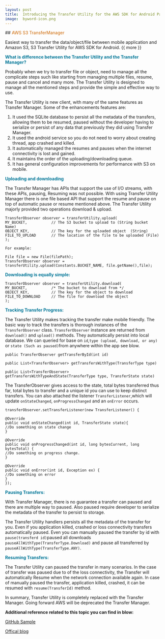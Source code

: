 ```yaml
---
layout: post
title:	Introducing the Transfer Utility for the AWS SDK for Android Part1
image:	byword-icon.png
---
```


##<span style="color:#c60"> AWS S3 TransferManager</span>


Easiest way to transfer the data/object/file between mobile application and Amazon S3, S3 Transfer Utility for AWS SDK for Android.
{{ more }}

**<span style="color:#007697">What is difference between the Transfer Utility and the Transfer Manager?</span>**

Probably when we try to transfer file or object, need to manage all the complicate steps such like starting from managing multiple files, resume, pause and cancel and many more. The Transfer Utility is designed to manage all the mentioned steps and provide the simple and effective way to use.

The Transfer Utility is new client, with many of the same features as Transfer Manager. Some of the enhancements features are:

1.	It used the SQLite database to persist all the metadata of the transfers, allowing them to be resumed, paused without the developer having to serialize or persist of any data that previously they did using Transfer Manager.
2.	It used the android service so you do not need to worry about creating thread, app crashed and killed. 
3.	It automatically managed the resumes and pauses when the internet connectivity is lost and gained. 
4.	It maintains the order of the uploading/downloading queue.
5.	It has general configuration improvements for performance with S3 on mobile.


**<span style="color:#007697">Uploading and downloading</span>**

The Transfer Manager has APIs that support the use of I/O streams, with these APIs, pausing, Resuming was not possible. With using Transfer Utility Manager there is one file based API that support the resume and pause on top of automatic pause or resume mentioned above. The Transfer Utility majorly provided two operations download & upload.
	
	TransferObserver observer = transferUtility.upload(
	MY_BUCKET,           // The S3 bucket to upload to (String bucket Name)
	OBJECT_KEY,          // The key for the uploaded object  (String)
	FILE_TO_UPLOAD       // The location of the file to be uploaded (File)
	);

`For example:`

	File file = new File(filePath);
	TransferObserver observer = transferUtility.upload(Constants.BUCKET_NAME, file.getName(),file);


**<span style="color:#007697">Downloading is equally simple:</span>**
	
	TransferObserver observer = transferUtility.download(
	MY_BUCKET,           /* The bucket to download from */
	OBJECT_KEY,          // The key for the object to download
	FILE_TO_DOWNLOAD     // The file for download the object
	); 
	

**<span style="color:#007697">Tracking Transfer Progress:</span>**

The Transfer Utility makes tracking the transfer make mobile friendly. The basic way to track the transfers is thorough instances of the `TransferObserver` class. `TransferObserver` instance are returned from `download()` and `upload()` methods. They automatically persist into local database. We can queried for base on `id`,`type (upload, download, or any)` or `state (Such as paused)`from anywhere within the app see blow.

	
	public TransferObserver getTransferById(int id)

	public List<TransferObserver> getTransfersWithType(TransferType type) 

	public List<TransferObserver> getTransfersWithTypeAndState(TransferType type, TransferState state)

	

The TransferObserver gives access to the state, total bytes transferred thus far, total bytes to transfer and a unique id you can use to keep distinct transfers. You can also attached the listener `TransferListener`,which will update `onStateChanged`, `onProgressChanged` and an `onError` occurs.

	transferObserver.setTransferListener(new TransferListener() {
	 
	@Override
	public void onStateChanged(int id, TransferState state){
	//Do something on state change
	}
	 
	@Override
	public void onProgressChanged(int id, long bytesCurrent, long bytesTotal) {
	//Do something on progress change.
	}
	 
	@Override
	public void onError(int id, Exception ex) {
	//Do something on error
	}
	});


**<span style="color:#007697">Pausing Transfers:</span>**

With Transfer Manager, there is no guarantee a transfer can paused and there are multiple way to paused. Also paused require developer to serialize the metadata of the transfer to persist to storage. 

The Transfer Utility handlers persists all the metadata of the transfer for you. Even if you application killed, crashed or loss connectivity transfers automatically paused. Even you can manually paused the transfer by id with `pause(transferd id)`paused all downloads
`pauseAllWithType(TransferType.Download)` and pause all transferred by `pauseAllWithType(TransferType.ANY)`.

**<span style="color:#007697">Resuming Transfers:</span>**

The Transfer Utility can paused the transfer in many scenarios. In the case of transfer was paused due to of the loss connectivity, the Transfer will automatically Resume when the network connection available again. In case of manually paused the transfer, application killed, crashed, it can be resumed with `resume(TransferId)` method.

In summary, Transfer Utility is completely replaced with the Transfer Manager. Going forward AWS will be deprecated the Transfer Manager.

**Additional reference related to this topic you can find in blow:**

<a href="https://github.com/awslabs/aws-sdk-android-samples/blob/master/S3TransferUtilitySample/src/com/amazonaws/demo/s3transferutility/UploadActivity.java" target="_blank">GitHub Sample</a> 

<a href="http://mobile.awsblog.com/post/Tx16PLJMWD1K9ZX/Introducing-the-Transfer-Utility-for-the-AWS-SDK-for-Android" target="_blank">Offical blog</a>